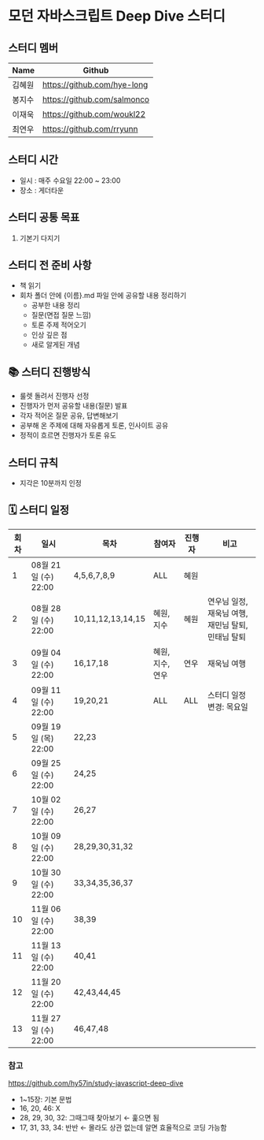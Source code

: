 # 모던 자바스크립트 Deep Dive 스터디

## 스터디 멤버
|Name|Github|
|---|---|
|김혜원|https://github.com/hye-long|
|봉지수|https://github.com/salmonco|
|이재욱|https://github.com/woukl22|
|최연우|https://github.com/rryunn|

## 스터디 시간
- 일시 : 매주 수요일 22:00 ~ 23:00
- 장소 : 게더타운

## 스터디 공통 목표
1. 기본기 다지기

## 스터디 전 준비 사항
- 책 읽기
- 회차 폴더 안에 {이름}.md 파일 안에 공유할 내용 정리하기
  - 공부한 내용 정리
  - 질문(면접 질문 느낌)
  - 토론 주제 적어오기
  - 인상 깊은 점
  - 새로 알게된 개념

## 📚 스터디 진행방식
- 룰렛 돌려서 진행자 선정
- 진행자가 먼저 공유할 내용(질문) 발표
- 각자 적어온 질문 공유, 답변해보기
- 공부해 온 주제에 대해 자유롭게 토론, 인사이트 공유
- 정적이 흐르면 진행자가 토론 유도

## 스터디 규칙
- 지각은 10분까지 인정

## 🗓 스터디 일정
| 회차  | 일시                | 목차                | 참여자               | 진행자           | 비고                       |
| ---- |--------------------|-------------------|-------------------|---------------|--------------------------|
| 1    | 08월 21일 (수) 22:00 | 4,5,6,7,8,9       | ALL | 혜원 | |
| 2    | 08월 28일 (수) 22:00 | 10,11,12,13,14,15 | 혜원, 지수 | 혜원 | 연우님 일정, 재욱님 여행, 재민님 탈퇴, 민태님 탈퇴 |
| 3    | 09월 04일 (수) 22:00 | 16,17,18          | 혜원, 지수, 연우 | 연우 | 재욱님 여행 |
| 4    | 09월 11일 (수) 22:00 | 19,20,21          | ALL | ALL | 스터디 일정 변경: 목요일 |
| 5    | 09월 19일 (목) 22:00 | 22,23             | | | |
| 6    | 09월 25일 (수) 22:00 | 24,25             | | | |
| 7    | 10월 02일 (수) 22:00 | 26,27             | | | |
| 8    | 10월 09일 (수) 22:00 | 28,29,30,31,32    | | | |
| 9    | 10월 30일 (수) 22:00 | 33,34,35,36,37    | | | |
| 10   | 11월 06일 (수) 22:00 | 38,39             | | | |
| 11   | 11월 13일 (수) 22:00 | 40,41             | | | |
| 12   | 11월 20일 (수) 22:00 | 42,43,44,45       | | | |
| 13   | 11월 27일 (수) 22:00 | 46,47,48          | | | |

### 참고
https://github.com/hy57in/study-javascript-deep-dive

- 1~15장: 기본 문법
- 16, 20, 46: X
- 28, 29, 30, 32: 그때그때 찾아보기 ← 훑으면 됨
- 17, 31, 33, 34: 반반 ← 몰라도 상관 없는데 알면 효율적으로 코딩 가능함
